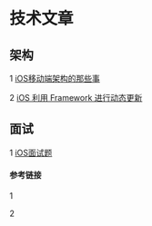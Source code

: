 # 技术文章

## 架构

1 [iOS移动端架构的那些事](https://www.jianshu.com/p/15e5b83ab70e)

2 [iOS 利用 Framework 进行动态更新](https://nixwang.com/2015/11/09/ios-dynamic-update/?utm_source=tuicool&utm_medium=referral)

## 面试

1 [iOS面试题](https://www.jianshu.com/p/1af57f250976)

#### 参考链接


1 []()

2 []()